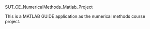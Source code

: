 SUT_CE_NumericalMethods_Matlab_Project

This is a MATLAB GUIDE application as the numerical methods course project.

